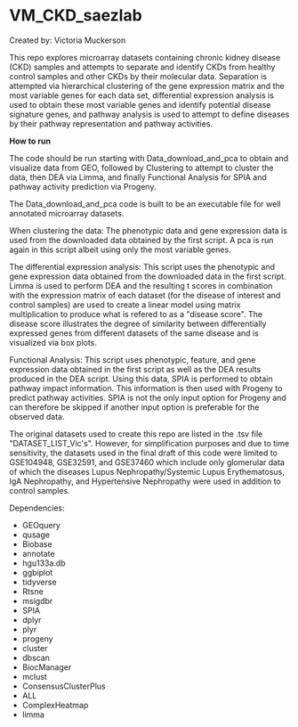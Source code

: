 # VM_CKD_saezlab

Created by: Victoria Muckerson

This repo explores microarray datasets containing chronic kidney disease (CKD) samples and attempts to separate
and identify CKDs from healthy control samples and other CKDs by their molecular data. Separation is attempted
via hierarchical clustering of the gene expression matrix and the most variable genes for each data set,
differential expression analysis is used to obtain these most variable genes and identify potential disease
signature genes, and pathway analysis is used to attempt to define diseases by their pathway representation and
pathway activities. 


**How to run**

The code should be run starting with Data_download_and_pca to obtain and visualize data from GEO, followed
by Clustering to attempt to cluster the data, then DEA via Limma, and finally Functional Analysis for SPIA and
pathway activity prediction via Progeny.


The Data_download_and_pca code is built to be an executable file for well annotated microarray datasets.


When clustering the data:
The phenotypic data and gene expression data is used from the downloaded data obtained by the first script.
A pca is run again in this script albeit using only the most variable genes.


The differential expression analysis:
This script uses the phenotypic and gene expression data obtained from the downloaded data in
the first script. Limma is used to perform DEA and the resulting t scores in combination with the expression
matrix of each dataset (for the disease of interest and control samples) are used to create a linear model
using matrix multiplication to produce what is refered to as a "disease score". The disease score illustrates
the degree of similarity between differentially expressed genes from different datasets of the same disease and
is visualized via box plots.


Functional Analysis:
This script uses phenotypic, feature, and gene expression data obtained in the first script as well as the DEA
results produced in the DEA script. Using this data, SPIA is performed to obtain pathway impact information. This
information is then used with Progeny to predict pathway activities. SPIA is not the only input option for Progeny
and can therefore be skipped if another input option is preferable for the observed data.


The original datasets used to create this repo are listed in the .tsv file "DATASET_LIST_Vic's". However, for
simplification purposes and due to time sensitivity, the datasets used in the final draft of this code were limited to
GSE104948, GSE32591, and GSE37460 which include only glomerular data of which the diseases Lupus Nephropathy/Systemic
Lupus Erythematosus, IgA Nephropathy, and Hypertensive Nephropathy were used in addition to control samples.


Dependencies:

- GEOquery
- qusage
- Biobase
- annotate
- hgu133a.db
- ggbiplot
- tidyverse
- Rtsne
- msigdbr
- SPIA
- dplyr
- plyr
- progeny
- cluster
- dbscan
- BiocManager
- mclust
- ConsensusClusterPlus
- ALL
- ComplexHeatmap
- limma
